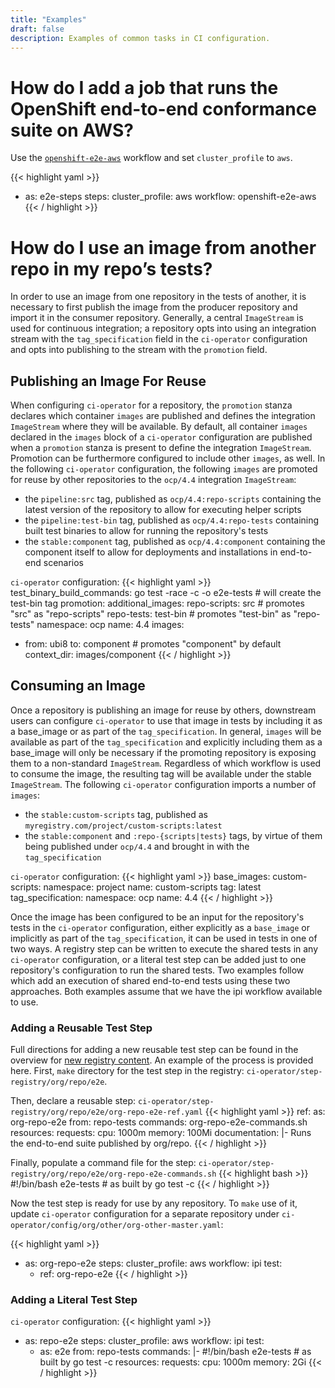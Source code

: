 ```yaml
---
title: "Examples"
draft: false
description: Examples of common tasks in CI configuration.
---
```


# How do I add a job that runs the OpenShift end-to-end conformance suite on AWS?

Use the [`openshift-e2e-aws`](https://steps.ci.openshift.org/workflow/openshift-e2e-aws) workflow and set
`cluster_profile` to `aws`.

{{< highlight yaml >}}
- as: e2e-steps
  steps:
    cluster_profile: aws
    workflow: openshift-e2e-aws
{{< / highlight >}}

# How do I use an image from another repo in my repo’s tests?

In order to use an image from one repository in the tests of another, it is necessary to first publish the image from
the producer repository and import it in the consumer repository. Generally, a central `ImageStream` is used for
continuous integration; a repository opts into using an integration stream with the `tag_specification` field in the
`ci-operator` configuration and opts into publishing to the stream with the `promotion` field.

## Publishing an Image For Reuse

When configuring `ci-operator` for a repository, the `promotion` stanza declares which container `images` are published and
defines the integration `ImageStream` where they will be available. By default, all container `images` declared in the
`images` block of a `ci-operator` configuration are published when a `promotion` stanza is present to define the integration
`ImageStream`. Promotion can be furthermore configured to include other `images`, as well. In the following `ci-operator`
configuration, the following `images` are promoted for reuse by other repositories to the `ocp/4.4` integration `ImageStream`:

* the `pipeline:src` tag, published as `ocp/4.4:repo-scripts` containing the latest version of the repository to allow for executing helper scripts
* the `pipeline:test-bin` tag, published as `ocp/4.4:repo-tests` containing built test binaries to allow for running the repository's tests
* the `stable:component` tag, published as `ocp/4.4:component` containing the component itself to allow for deployments and installations in end-to-end scenarios

`ci-operator` configuration:
{{< highlight yaml >}}
test_binary_build_commands: go test -race -c -o e2e-tests # will create the test-bin tag
promotion:
  additional_images:
    repo-scripts: src    # promotes "src" as "repo-scripts"
    repo-tests: test-bin # promotes "test-bin" as "repo-tests"
  namespace: ocp
  name: 4.4
images:
- from: ubi8
  to: component # promotes "component" by default
  context_dir: images/component
{{< / highlight >}}

## Consuming an Image

Once a repository is publishing an image for reuse by others, downstream users can configure `ci-operator` to use that
image in tests by including it as a base_image or as part of the `tag_specification`. In general, `images` will be available
as part of the `tag_specification` and explicitly including them as a base_image will only be necessary if the promoting
repository is exposing them to a non-standard `ImageStream`. Regardless of which workflow is used to consume the image,
the resulting tag will be available under the stable `ImageStream`. The following `ci-operator` configuration imports a
number of `images`:

* the `stable:custom-scripts` tag, published as `myregistry.com/project/custom-scripts:latest`
* the `stable:component` and `:repo-{scripts|tests}` tags, by virtue of them being published under `ocp/4.4` and brought in with the `tag_specification`

`ci-operator` configuration:
{{< highlight yaml >}}
base_images:
  custom-scripts:
    namespace: project
    name: custom-scripts
    tag: latest
tag_specification:
  namespace: ocp
  name: 4.4
{{< / highlight >}}

Once the image has been configured to be an input for the repository's tests in the `ci-operator` configuration, either
explicitly as a `base_image` or implicitly as part of the `tag_specification`, it can be used in tests in one of two ways. A
registry step can be written to execute the shared tests in any `ci-operator` configuration, or a literal test step can be
added just to one repository's configuration to run the shared tests. Two examples follow which add an execution of
shared end-to-end tests using these two approaches. Both examples assume that we have the ipi workflow available to use.

### Adding a Reusable Test Step

Full directions for adding a new reusable test step can be found in the overview for [new registry
content](/docs/how-tos/adding-changing-step-registry-content/#adding-content). An example of the process is provided
here. First, `make` directory for the test step in the registry: `ci-operator/step-registry/org/repo/e2e`.

Then, declare a reusable step: `ci-operator/step-registry/org/repo/e2e/org-repo-e2e-ref.yaml`
{{< highlight yaml >}}
ref:
  as: org-repo-e2e
  from: repo-tests
  commands: org-repo-e2e-commands.sh
  resources:
    requests:
      cpu: 1000m
      memory: 100Mi
  documentation: |-
    Runs the end-to-end suite published by org/repo.
{{< / highlight >}}

Finally, populate a command file for the step: `ci-operator/step-registry/org/repo/e2e/org-repo-e2e-commands.sh`
{{< highlight bash >}}
#!/bin/bash
e2e-tests # as built by go test -c
{{< / highlight >}}

Now the test step is ready for use by any repository. To `make` use of it, update `ci-operator` configuration for a separate
repository under `ci-operator/config/org/other/org-other-master.yaml`:

{{< highlight yaml >}}
- as: org-repo-e2e
  steps:
    cluster_profile: aws
    workflow: ipi
    test:
    - ref: org-repo-e2e
{{< / highlight >}}

### Adding a Literal Test Step

`ci-operator` configuration:
{{< highlight yaml >}}
- as: repo-e2e
  steps:
   cluster_profile: aws
    workflow: ipi
    test:
    - as: e2e
      from: repo-tests
      commands: |-
        #!/bin/bash
        e2e-tests # as built by go test -c
      resources:
        requests:
          cpu: 1000m
          memory: 2Gi
{{< / highlight >}}
